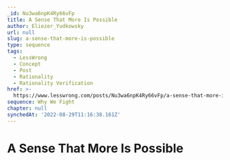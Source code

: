 ```yaml
---
_id: Nu3wa6npK4Ry66vFp
title: A Sense That More Is Possible
author: Eliezer_Yudkowsky
url: null
slug: a-sense-that-more-is-possible
type: sequence
tags:
  - LessWrong
  - Concept
  - Post
  - Rationality
  - Rationality Verification
href: >-
  https://www.lesswrong.com/posts/Nu3wa6npK4Ry66vFp/a-sense-that-more-is-possible
sequence: Why We Fight
chapter: null
synchedAt: '2022-08-29T11:16:38.161Z'
---
```

# A Sense That More Is Possible

